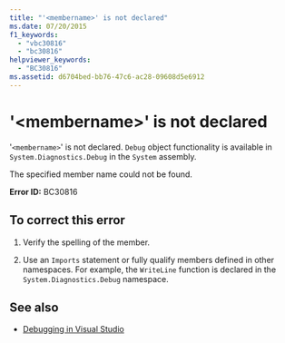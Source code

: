 ```yaml
---
title: "'<membername>' is not declared"
ms.date: 07/20/2015
f1_keywords: 
  - "vbc30816"
  - "bc30816"
helpviewer_keywords: 
  - "BC30816"
ms.assetid: d6704bed-bb76-47c6-ac28-09608d5e6912
---
```

# '\<membername>' is not declared
'`<membername>`' is not declared. `Debug` object functionality is available in `System.Diagnostics.Debug` in the `System` assembly.  
  
 The specified member name could not be found.  
  
 **Error ID:** BC30816  
  
## To correct this error  
  
1. Verify the spelling of the member.  
  
2. Use an `Imports` statement or fully qualify members defined in other namespaces. For example, the `WriteLine` function is declared in the `System.Diagnostics.Debug` namespace.  
  
## See also

- [Debugging in Visual Studio](/visualstudio/debugger/debugging-in-visual-studio)
